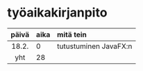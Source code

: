 # työaikakirjanpito

| päivä | aika | mitä tein  |
| :----:|:-----| :-----|
| 18.2. | 0    | tutustuminen JavaFX:n |
| yht   | 28   | | 
